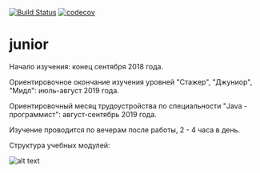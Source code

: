 [![Build Status](https://travis-ci.org/EgorVasilyev/job4j.svg?branch=master)](https://travis-ci.org/EgorVasilyev/job4j)
[![codecov](https://codecov.io/gh/EgorVasilyev/job4j/branch/master/graph/badge.svg)](https://codecov.io/gh/EgorVasilyev/job4j)
# junior
Начало изучения: конец сентября 2018 года.

Ориентировочное окончание изучения уровней "Стажер", "Джуниор", "Мидл": июль-август 2019 года.

Ориентировочный месяц трудоустройства по специальности "Java - программист": август-сентябрь 2019 года.

Изучение проводится по вечерам после работы, 2 - 4 часа в день.

Структура учебных модулей:

![alt text](https://s8.wampi.ru/2019/07/31/111111.jpg)
